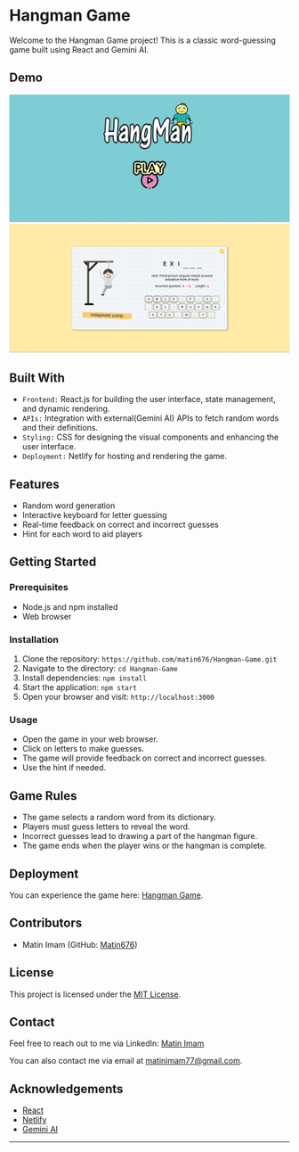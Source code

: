 # Hangman Game

Welcome to the Hangman Game project! This is a classic word-guessing game built using React and Gemini AI.

## Demo

![StartPage](images/startpage.png)
![Gameplay](images/gameplay.png)

## Built With

- `Frontend:` React.js for building the user interface, state management, and dynamic rendering.
- `APIs:` Integration with external(Gemini AI) APIs to fetch random words and their definitions.
- `Styling:` CSS for designing the visual components and enhancing the user interface.
- `Deployment:` Netlify for hosting and rendering the game.

## Features

- Random word generation
- Interactive keyboard for letter guessing
- Real-time feedback on correct and incorrect guesses
- Hint for each word to aid players

## Getting Started

### Prerequisites

- Node.js and npm installed
- Web browser

### Installation

1. Clone the repository: `https://github.com/matin676/Hangman-Game.git`
2. Navigate to the directory: `cd Hangman-Game`
3. Install dependencies: `npm install`
4. Start the application: `npm start`
5. Open your browser and visit: `http://localhost:3000`

### Usage

- Open the game in your web browser.
- Click on letters to make guesses.
- The game will provide feedback on correct and incorrect guesses.
- Use the hint if needed.

## Game Rules

- The game selects a random word from its dictionary.
- Players must guess letters to reveal the word.
- Incorrect guesses lead to drawing a part of the hangman figure.
- The game ends when the player wins or the hangman is complete.

## Deployment

You can experience the game here: [Hangman Game](https://hangman77.netlify.app/).

## Contributors

- Matin Imam (GitHub: [Matin676](https://github.com/matin676))

## License

This project is licensed under the [MIT License](LICENSE).

## Contact

Feel free to reach out to me via LinkedIn: [Matin Imam](https://www.linkedin.com/in/matinimam/)

You can also contact me via email at matinimam77@gmail.com.

## Acknowledgements

- [React](https://reactjs.org/)
- [Netlify](https://www.netlify.com/)
- [Gemini AI](https://ai.google.dev/gemini-api/docs/get-started/tutorial?lang=web)

---
